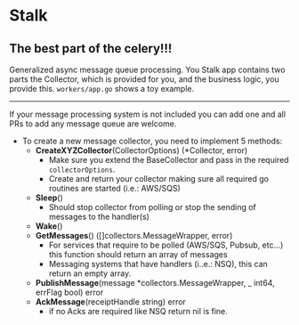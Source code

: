 # Stalk
## The best part of the celery!!!

Generalized async message queue processing.  You Stalk app contains two parts the Collector, 
which is provided for you, and the business logic, you provide this. `workers/app.go` shows a toy example.


---

If your message processing system is not included you can add one and all PRs to add any 
message queue are welcome.

- To create a new message collector, you need to implement 5 methods:
	- **CreateXYZCollector**(CollectorOptions) (*Collector, error)
	    - Make sure you extend the BaseCollector and pass in the required `collectorOptions`.
		- Create and return your collector making sure all required go routines are started (i.e.: AWS/SQS)
	- **Sleep**()
		- Should stop collector from polling or stop the sending of messages to the handler(s)
	- **Wake**() 
	- **GetMessages**() ([]collectors.MessageWrapper, error)
		- For services that require to be polled (AWS/SQS, Pubsub, etc...) this function should return an array of messages
		- Messaging systems that have handlers (i..e.: NSQ), this can return an empty array.
	- **PublishMessage**(message *collectors.MessageWrapper, _ int64, errFlag bool) error
	- **AckMessage**(receiptHandle string) error
		- if no Acks are required like NSQ return nil is fine.
